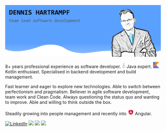 <img src="https://raw.githubusercontent.com/DennisHartrampf/DennisHartrampf/master/img/header.jpg" alt="Image showing Dennis Hartrampf, team lead software development">

8+ years professional experience as software developer. <img src="https://raw.githubusercontent.com/DennisHartrampf/DennisHartrampf/master/img/java.svg" alt="" height="20"> Java expert. <img src="https://raw.githubusercontent.com/DennisHartrampf/DennisHartrampf/master/img/kotlin.svg" alt="" height="20"> Kotlin enthusiast. Specialised in backend development and build management.

Fast learner and eager to explore new technologies. Able to switch between perfectionism and pragmatism. Believer in agile software development, team work and Clean Code. Always questioning the status quo and wanting to improve. Able and willing to think outside the box.

Steadily growing into people management and recently into <img src="https://raw.githubusercontent.com/DennisHartrampf/DennisHartrampf/master/img/angular.svg" alt="" height="20"> Angular.

<p>
  <a href="https://www.linkedin.com/in/dennis-hartrampf"><img src="https://img.shields.io/badge/LinkedIn--_.svg?style=social&logo=linkedin" alt="LinkedIn"></a>
  <a href="#"><img src="https://img.shields.io/badge/Java-Expert-_.svg?logo=java"></a>
  <a href="#"><img src="https://img.shields.io/badge/Kotlin-Enthusiast-_.svg?logo=kotlin"></a>
  <a href="#"><img src="https://img.shields.io/badge/Angular-Apprentice-_.svg?logo=angular&logoColor=DD0031&color=coral"></a>
</p>

